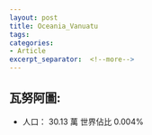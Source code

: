 ```yaml
---
layout: post
title: Oceania_Vanuatu
tags: 
categories:
- Article
excerpt_separator:  <!--more-->
---
```

## 瓦努阿圖:
- 人口： 30.13 萬 世界佔比 0.004%